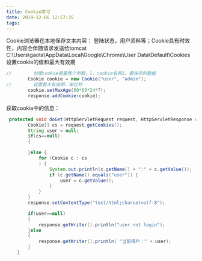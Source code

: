 ```yaml
---
title: Cookie学习
date: 2019-12-06 12:57:35
tags:
---
```

Cookie浏览器在本地保存文本内容：
登陆状态，用户资料等；Cookie具有时效性，内容会伴随请求发送给tomcat
C:\Users\gaota\AppData\Local\Google\Chrome\User Data\Default\Cookies
设置cookie的值和最大有效期
``` java
//        创建cookie需要两个参数，1、cookie名称2、要保存的数据
        Cookie cookie = new Cookie("user", "admin");
//        设置最大有效期，单位秒
        cookie.setMaxAge(60*60*24*7);
        response.addCookie(cookie);
```
获取cookie中的信息：
``` java
 protected void doGet(HttpServletRequest request, HttpServletResponse response) throws ServletException, IOException {
        Cookie[] cs = request.getCookies();
        String user = null;
        if(cs==null)
        {

        }else {
            for (Cookie c : cs
            ) {
                System.out.println(c.getName() + ":" + c.getValue());
                if (c.getName().equals("user")) {
                    user = c.getValue();
                }
            }
        }
        response.setContentType("text/html;charset=utf-8");

        if(user==null)
        {
            response.getWriter().println("user not login");
        }else
        {
            response.getWriter().println( "当前用户：" + user);
        }
    }
```

